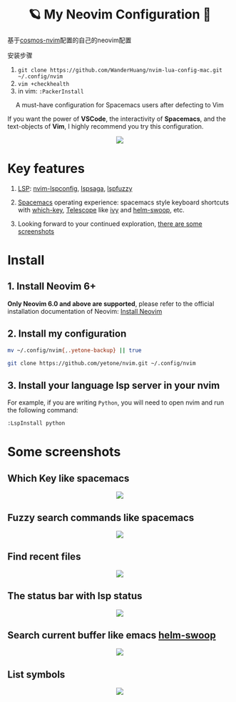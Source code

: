 <h1 align="center">🪐 My Neovim Configuration 🚀</h1>

基于[cosmos-nvim](https://github.com/yetone/cosmos-nvim)配置的自己的neovim配置

安装步骤

1. `git clone https://github.com/WanderHuang/nvim-lua-config-mac.git ~/.config/nvim`
2. `vim +checkhealth`
3. in vim: `:PackerInstall`

<p align="center">A must-have configuration for Spacemacs users after defecting to Vim</p>

If you want the power of **VSCode**, the interactivity of **Spacemacs**, and the text-objects of **Vim**, I highly recommend you try this configuration.

<p align="center">
    <img src="https://rawcdn.githack.com/yetone/figure_bed/master/nvim_screenshots/dashboard2.png" >
</p>

# Key features

1. [LSP](https://microsoft.github.io/language-server-protocol/): [nvim-lspconfig](https://github.com/neovim/nvim-lspconfig), [lspsaga](https://github.com/glepnir/lspsaga.nvim), [lspfuzzy](https://github.com/ojroques/nvim-lspfuzzy)

2. [Spacemacs](https://www.spacemacs.org/) operating experience: spacemacs style keyboard shortcuts with [which-key](https://github.com/folke/which-key.nvim), [Telescope](https://github.com/nvim-telescope/telescope.nvim) like [ivy](https://github.com/abo-abo/swiper) and [helm-swoop](https://github.com/emacsorphanage/helm-swoop), etc.

3. Looking forward to your continued exploration, [there are some screenshots](#some-screenshots)

# Install

## 1. Install Neovim 6+

**Only Neovim 6.0 and above are supported**, please refer to the official installation documentation of Neovim: [Install Neovim](https://github.com/neovim/neovim/wiki/Installing-Neovim)

## 2. Install my configuration

```bash
mv ~/.config/nvim{,.yetone-backup} || true

git clone https://github.com/yetone/nvim.git ~/.config/nvim
```

## 3. Install your language lsp server in your nvim

For example, if you are writing `Python`, you will need to open nvim and run the following command:

```bash
:LspInstall python
```

# Some screenshots

## Which Key like spacemacs

<p align="center">
  <img src="https://rawcdn.githack.com/yetone/figure_bed/master/nvim_screenshots/which_key.gif" >
</p>

## Fuzzy search commands like spacemacs

<p align="center">
  <img src="https://rawcdn.githack.com/yetone/figure_bed/master/nvim_screenshots/fuzzy_search_commands2.gif" >
</p>

## Find recent files

<p align="center">
  <img src="https://rawcdn.githack.com/yetone/figure_bed/master/nvim_screenshots/recent_files.png" >
</p>

## The status bar with lsp status

<p align="center">
  <img src="https://rawcdn.githack.com/yetone/figure_bed/master/nvim_screenshots/status_bar.png" >
</p>

## Search current buffer like emacs [helm-swoop](https://github.com/emacsorphanage/helm-swoop)

<p align="center">
  <img src="https://rawcdn.githack.com/yetone/figure_bed/master/nvim_screenshots/swoop.png" >
</p>

## List symbols

<p align="center">
  <img src="https://rawcdn.githack.com/yetone/figure_bed/master/nvim_screenshots/list_symbols.png" >
</p>
